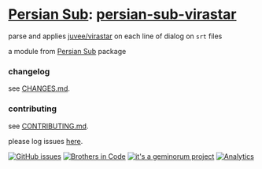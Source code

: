 # [Persian Sub](https://github.com/brothersincode/persian-sub): [persian-sub-virastar](https://www.npmjs.com/package/persian-sub-virastar)

parse and applies [juvee/virastar](https://github.com/juvee/virastar) on each line of dialog on `srt` files

a module from [Persian Sub](https://github.com/brothersincode/persian-sub) package

### changelog
see [CHANGES.md](https://github.com/brothersincode/persian-sub/CHANGES.md).

### contributing
see [CONTRIBUTING.md](https://github.com/brothersincode/persian-sub/CONTRIBUTING.md).

please log issues [here](https://github.com/brothersincode/persian-sub/issues).

[![GitHub issues](https://img.shields.io/github/issues/brothersincode/persian-sub.svg?style=flat-square)](https://github.com/brothersincode/persian-sub/issues)
[![Brothers in Code](https://img.shields.io/badge/Brothers-in_Code-lightgrey.svg?style=flat-square)](https://brothersincode.ir/)
[![it's a geminorum project](https://img.shields.io/badge/it's_a-geminorum_project-lightgrey.svg?style=flat-square)](https://geminorum.ir/)
[![Analytics](https://ga-beacon.appspot.com/UA-865830-4/persian-sub/persian-sub-virastar?pixel)](https://github.com/brothersincode/persian-sub)
